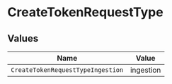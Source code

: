 # CreateTokenRequestType


## Values

| Name                              | Value                             |
| --------------------------------- | --------------------------------- |
| `CreateTokenRequestTypeIngestion` | ingestion                         |